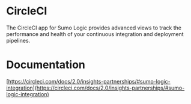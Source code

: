 
# CircleCI

The CircleCI app for Sumo Logic provides advanced views to track the performance and health of your continuous integration and deployment pipelines.

# Documentation
  [https://circleci.com/docs/2.0/insights-partnerships/#sumo-logic-integration](https://circleci.com/docs/2.0/insights-partnerships/#sumo-logic-integration)

